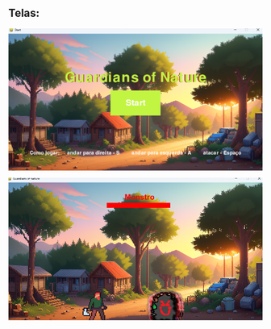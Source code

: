 ## Telas:

<img align="center"
    src="src_img/tela1.png"/>

<img align="center"
    src="src_img/tela2.png"/>

